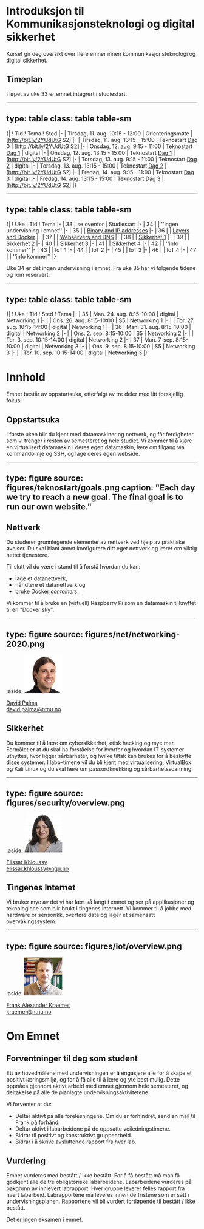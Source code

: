 # Introduksjon til Kommunikasjonsteknologi og digital sikkerhet

Kurset gir deg oversikt over flere emner innen kommunikasjonsteknologi og digital sikkerhet.

<!--
<a class="arrow" href="learning-goals.html">Read more about the Learning Goals</a>
-->

## Timeplan

I løpet av uke 33 er emnet integrert i studiestart. 


---
type: table
class: table table-sm
---
{|
! Tid
! Tema
! Sted
|-
| Tirsdag, 11. aug. 10:15 - 12:00
| Orienteringsmøte
| [http://bit.ly/2YUdUtG S2]
|-
| Tirsdag, 11. aug. 13:15 - 15:00
| Teknostart <a href="day0-2020.html">Dag 0</a>
| [http://bit.ly/2YUdUtG S2]
|-
| Onsdag, 12. aug. 9:15 - 11:00
| Teknostart <a href="day1-2020.html">Dag 1</a>
| digital
|-
| Onsdag, 12. aug. 13:15 - 15:00
| Teknostart <a href="day1-2020.html">Dag 1</a>
| [http://bit.ly/2YUdUtG S2]
|-
| Torsdag, 13. aug. 9:15 - 11:00
| Teknostart <a href="day2-2020.html">Dag 2</a>
| digital
|-
| Torsdag, 13. aug. 13:15 - 15:00
| Teknostart <a href="day2-2020.html">Dag 2</a>
| [http://bit.ly/2YUdUtG S2]
|-
| Fredag, 14. aug. 9:15 - 11:00
| Teknostart <a href="day3-2020.html">Dag 3</a>
| digital
|-
| Fredag, 14. aug. 13:15 - 15:00
| Teknostart <a href="day3-2020.html">Dag 3</a>
| [http://bit.ly/2YUdUtG S2]
|}


---
type: table
class: table table-sm
---
{|
! Uke
! Tid
! Tema 
|-
| 33
| se ovenfor
| Studiestart
|-
| 34
| 
| ''ingen undervisning i emnet''
|-
| 35
|
| <a href="prep-networking-1-2020.html">Binary and IP addresses</a>
|-
| 36
|
| <a href="prep-networking-2-2020.html">Layers and Docker</a>
|-
| 37
|
| <a href="prep-networking-3-2020.html">Webservers and DNS</a>
|-
| 38
|
| <a href="prep-security-1.html">Sikkerhet 1</a>
|-
| 39
|
| <a href="prep-security-2.html">Sikkerhet 2</a>
|-
| 40
|
| <a href="prep-security-3.html">Sikkerhet 3</a>
|-
| 41
|
| <a href="prep-security-4.html">Sikkerhet 4</a>
|-
| 42
| 
| ''info kommer''
|-
| 43
|
| IoT 1
|-
| 44
|
| IoT 2
|-
| 45
|
| IoT 3
|-
| 46
|
| IoT 4
|-
| 47
|
| ''info kommer''
|}


Uke 34 er det ingen undervisning i emnet. Fra uke 35 har vi følgende tidene og rom reservert:


---
type: table
class: table table-sm
---
{|
! Uke
! Tid
! Sted
! Tema 
|-
| 35
| Man. 24. aug. 8:15-10:00
| digital
| Networking 1
|-
| 
| Ons. 26. aug. 8:15-10:00
| S5
| Networking 1
|-
| 
| Tor. 27. aug. 10:15-14:00
| digital
| Networking 1
|-
| 36
| Man. 31. aug. 8:15-10:00
| digital
| Networking 2
|-
| 
| Ons. 2. sep. 8:15-10:00
| S5
| Networking 2
|-
| 
| Tor. 3. sep. 10:15-14:00
| digital
| Networking 2
|-
| 37
| Man. 7. sep. 8:15-10:00
| digital
| Networking 3
|-
| 
| Ons. 9. sep. 8:15-10:00
| S5
| Networking 3
|-
| 
| Tor. 10. sep. 10:15-14:00
| digital
| Networking 3
|}



# Innhold

Emnet består av oppstartsuka, etterfølgt av tre deler med litt forskjellig fokus:

## Oppstartsuka

I første uken blir du kjent med datamaskiner og nettverk, og får ferdigheter som vi trenger i resten av semesteret og hele studiet. Vi kommer til å kjøre en virtualisert datamaskin i deres egen datamaskin, lære om tilgang via kommandolinje og SSH, og lage deres egen webside.

---
type: figure
source: figures/teknostart/goals.png
caption: "Each day we try to reach a new goal. The final goal is to run our own website."
---


## Nettverk

Du studerer grunnlegende elementer av nettverk ved hjelp av praktiske øvelser. 
Du skal blant annet konfigurere ditt eget nettverk og lærer om viktig nettet tjenestere.

Til slutt vil du være i stand til å forstå hvordan du kan:

* lage et datanettverk,
* håndtere et datanettverk og
* bruke Docker _containers_.

Vi kommer til å bruke en (virtuell) Raspberry Pi som en datamaskin tilknyttet til en "Docker sky".

---
type: figure
source: figures/net/networking-2020.png
---


:aside: <img src="figures/david.jpg" width="100px"><p><a href="https://www.ntnu.no/ansatte/david.palma">David Palma</a><br/><i class="far fa-envelope"></i> david.palma@ntnu.no</p>


## Sikkerhet

Du kommer til å lære om cybersikkerhet, etisk hacking og mye mer. 
Formålet er at du skal ha forståelse for hvorfor og hvordan IT-systemer utnyttes, hvor ligger sårbarheter, og hvilke tiltak kan brukes for å beskytte disse systemer. 
I labb-timene vil du bli kjent med virtualisering, VirtualBox og Kali Linux og du skal lære om passordknekking og sårbarhetsscanning.

---
type: figure
source: figures/security/overview.png
---

:aside: <img src="figures/elissar.jpg" width="100px"><p><a href="">Elissar Khloussy</a><br/><i class="far fa-envelope"></i> elissar.khloussy@ngu.no</p>


## Tingenes Internet

Vi bruker mye av det vi har lært så langt i emnet og ser på applikasjoner og teknologiene som blir brukt i tingenes internett. Vi kommer til å jobbe med hardware or sensorikk, overføre data og lager et samensatt overvåkingssystem.

---
type: figure
source: figures/iot/overview.png
---

:aside: <img src="figures/frank.jpg" width="100px"><p><a href="https://www.ntnu.edu/employees/kraemer">Frank Alexander Kraemer</a><br/><i class="far fa-envelope"></i> kraemer@ntnu.no</p>


# Om Emnet

## Forventninger til deg som student

Ett av hovedmålene med undervisningen er å engasjere alle for å skape et positivt læringsmiljø, og for å få alle til å lære og yte best mulig. Dette oppnåes gjennom aktivt arbeid med emnet gjennom hele semesteret, og deltakelse på alle de planlagte undervisningsaktivitetene.

Vi forventer at du:

- Deltar aktivt på alle forelesningene. Om du er forhindret, send en mail til [Frank](mailto:kraemer@ntnu.no) på forhånd.
- Deltar aktivt i labarbeidene på de oppsatte veiledningstimene.
- Bidrar til positivt og konstruktivt gruppearbeid.
- Bidrar i å skrive avsluttende rapport fra hver lab.

## Vurdering

Emnet vurderes med bestått / ikke bestått. For å få bestått må man få godkjent alle de tre obligatoriske labarbeidene. Labarbeidene vurderes på bakgrunn av innlevert labrapport. Hver gruppe leverer felles rapport fra hvert labarbeid. Labrapportene må leveres innen de fristene som er satt i undervisningsplanen. Rapportene vil bli vurdert fortløpende til bestått / ikke bestått.

Det er ingen eksamen i emnet.
